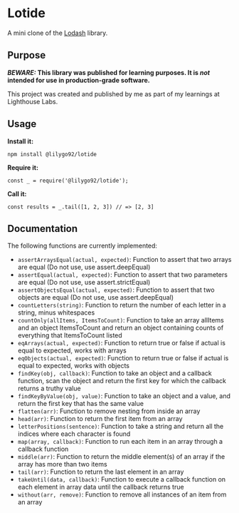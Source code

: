 # Lotide

A mini clone of the [Lodash](https://lodash.com) library.

## Purpose

**_BEWARE:_ This library was published for learning purposes. It is _not_ intended for use in production-grade software.**

This project was created and published by me as part of my learnings at Lighthouse Labs. 

## Usage

**Install it:**

`npm install @lilygo92/lotide`

**Require it:**

`const _ = require('@lilygo92/lotide');`

**Call it:**

`const results = _.tail([1, 2, 3]) // => [2, 3]`

## Documentation

The following functions are currently implemented:

* `assertArraysEqual(actual, expected)`: Function to assert that two arrays are equal (Do not use, use assert.deepEqual)
* `assertEqual(actual, expected)`: Function to assert that two parameters are equal (Do not use, use assert.strictEqual) 
* `assertObjectsEqual(actual, expected)`: Function to assert that two objects are equal (Do not use, use assert.deepEqual)
* `countLetters(string)`: Function to return the number of each letter in a string, minus whitespaces
* `countOnly(allItems, ItemsToCount)`: Function to take an array allItems and an object ItemsToCount and return an object containing counts of everything that ItemsToCount listed
* `eqArrays(actual, expected)`: Function to return true or false if actual is equal to expected, works with arrays
* `eqObjects(actual, expected)`: Function to return true or false if actual is equal to expected, works with objects
* `findKey(obj, callback)`: Function to take an object and a callback function, scan the object and return the first key for which the callback returns a truthy value
* `findKeyByValue(obj, value)`: Function to take an object and a value, and return the first key that has the same value
* `flatten(arr)`: Function to remove nesting from inside an array 
* `head(arr)`: Function to return the first item from an array
* `letterPositions(sentence)`: Function to take a string and return all the indices where each character is found
* `map(array, callback)`: Function to run each item in an array through a callback function
* `middle(arr)`: Function to return the middle element(s) of an array if the array has more than two items
* `tail(arr)`: Function to return the last element in an array 
* `takeUntil(data, callback)`: Function to execute a callback function on each element in array data until the callback returns true
* `without(arr, remove)`: Function to remove all instances of an item from an array